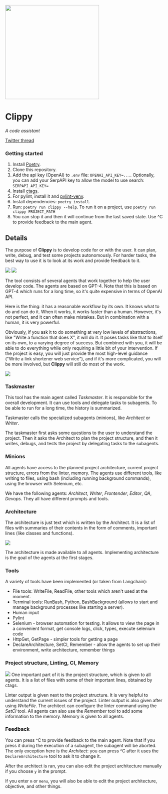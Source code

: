 <img src="clippy.jpg" width="300"></img>

# Clippy

_A code assistant_

[Twitter thread](https://twitter.com/ennucore/status/1680971027931693063)

### Getting started

1. Install [Poetry](https://python-poetry.org/docs/#installation).
2. Clone this repository.
3. Add the api key (OpenAI) to `.env` file: `OPENAI_API_KEY=...`. Optionally, you can add your SerpAPI
   key to allow the model to use search: `SERPAPI_API_KEY=`
4. Install [ctags](https://docs.ctags.io/en/latest/building.html).
5. For pylint, install it and [pylint-venv](https://github.com/jgosmann/pylint-venv/).
6. Install dependencies: `poetry install`.
7. Run: `poetry run clippy --help`. To run it on a project,
   use `poetry run clippy PROJECT_PATH`
8. You can stop it and then it will continue from the last saved state. Use ^C to provide feedback to the main agent.

## Details

The purpose of **Clippy** is to develop code for or with the user.
It can plan, write, debug, and test some projects autonomously.
For harder tasks, the best way to use it is to look at its work and provide feedback to it.

![](images/writing.png)
![](images/testing.png)

The tool consists of several agents that work together to help the user develop code. The agents are based on GPT-4.
Note that this is based on GPT-4 which runs for a long time, so it's quite expensive in terms of OpenAI API.

Here is the thing: it has a reasonable workflow by its own. It knows what to do and can do it. When it works, it works
faster than a human.
However, it's not perfect, and it can often make mistakes. But in combination with a human, it is very powerful.

Obviously, if you ask it to do something at very low levels of abstractions, like "Write a function that does X", it
will do it. It poses tasks like that to itself on its own, to a varying degree of success.
But combined with you, it will be able to do everything while only requiring a little bit of your intervention.
If the project is easy, you will just provide the most high-level guidance ("Write a link shortener web service"),
and if it's more complicated, you will be more involved, but **Clippy** will still do most of the work.

![](images/map.png)

### Taskmaster

This tool has the main agent called _Taskmaster_. It is responsible for the overall development. It can use tools and
delegate tasks to subagents. To be able to run for a
long time, the history is summarized.

Taskmaster calls the specialized subagents (minions), like _Architect_ or _Writer_.

The taskmaster first asks some questions to the user to understand the project.
Then it asks the Architect to plan the project structure, and then it writes, debugs, and tests the project by
delegating tasks to the subagents.

### Minions

All agents have access to the planned project architecture, current project structure, errors from the linter, memory.
The agents use different tools, like writing to files, using bash (including running background commands), using the
browser with Selenium, etc.

We have the following agents: _Architect_, _Writer_, _Frontender_, _Editor_, _QA_, _Devops_. They all have different
prompts and
tools.

### Architecture

The architecture is just text which is written by the Architect.
It is a list of files with summaries of their contents in the form of comments, important lines (like classes and
functions).

![](images/architecture.png)

The architecture is made available to all agents. Implementing architecture is the goal of the agents at the first
stages.

### Tools

A variety of tools have been implemented (or taken from Langchain):

- File tools: WriteFile, ReadFile, other tools which aren't used at the moment.
- Terminal tools: RunBash, Python, BashBackground (allows to start and manage background processes like starting a
  server).
- Human input
- Pylint
- Selenium - browser automation for testing. It allows to view the page in a convenient format, get console logs, click,
  types, execute selenium code
- HttpGet, GetPage - simpler tools for getting a page
- DeclareArchitecture, SetCI, Remember - allow the agents to set up their environment, write architecture, remember
  things

### Project structure, Linting, CI, Memory

![](images/structure.png)
One important part of it is the project structure, which is given to all agents.
It is a list of files with some of their important lines, obtained by ctags.

Linter output is given next to the project structure. It is very helpful to understand the current issues of the
project.
Linter output is also given after using _WriteFile_.
The architect can configure the linter command using the _SetCI_ tool.
All agents can also use the _Remember_ tool to add some information to the memory. Memory is given to all agents.

### Feedback

You can press ^C to provide feedback to the main agent. Note that if you press it during the execution of a subagent,
the subagent will be aborted. The only exception here is the _Architect_: you can press ^C after it uses
the `DeclareArchitecture` tool to ask it to change it.

After the architect is ran, you can also edit the project architecture manually if you choose `y` in the prompt.

If you enter `m` or `menu`, you will also be able to edit the project architecture, objective, and other things.
